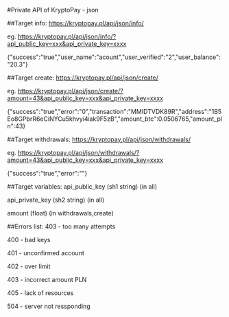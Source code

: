 #Private API of KryptoPay - json

##Target info:
https://kryptopay.pl/api/json/info/


eg. https://kryptopay.pl/api/json/info/?api_public_key=xxx&api_private_key=xxxx


{"success":"true","user_name":"acount","user_verified":"2","user_balance":"20.3"}

##Target create:
https://kryptopay.pl/api/json/create/


eg. https://kryptopay.pl/api/json/create/?amount=43&api_public_key=xxx&api_private_key=xxxx


{"success":"true","error":"0","transaction":"MMIDTVDK89R","address":"1B5Eo8GPbrR6eCiNYCu5khvyi4iak9F5zB","amount_btc":0.0506765,"amount_pln":43}

##Target withdrawals:
https://kryptopay.pl/api/json/withdrawals/


eg. https://kryptopay.pl/api/json/withdrawals/?amount=43&api_public_key=xxx&api_private_key=xxxx


{"success":"true","error":""}

##Target variables:
api_public_key (sh1 string) (in all)


api_private_key (sh2 string) (in all)


amount (float) (in withdrawals,create)


##Errors list:
403 - too many attempts


400 - bad keys


401 - unconfirmed account


402 - over limit


403 - incorrect amount PLN


405 - lack of resources


504 - server not ressponding
